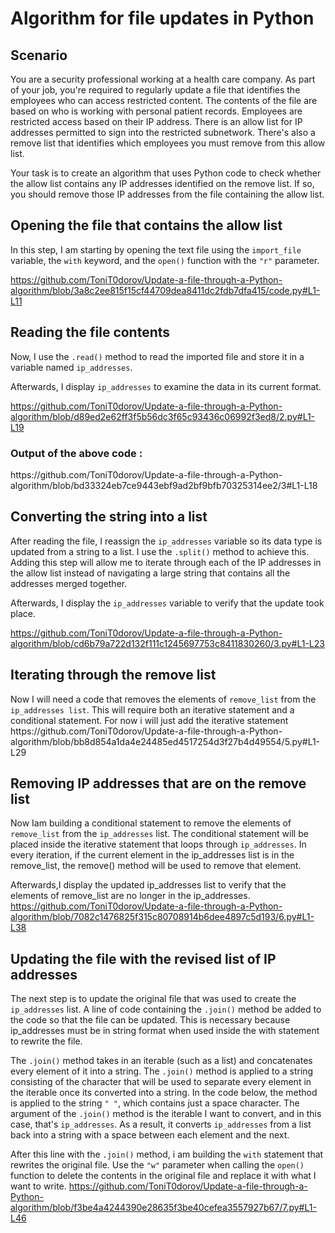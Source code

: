 # Algorithm for file updates in Python




<h2>Scenario</h2>
  
You are a security professional working at a health care company. As part of your job, you're required to regularly update a file that identifies the employees who can access restricted content. The contents of the file are based on who is working with personal patient records. Employees are restricted access based on their IP address. There is an allow list for IP addresses permitted to sign into the restricted subnetwork. There's also a remove list that identifies which employees you must remove from this allow list.

Your task is to create an algorithm that uses Python code to check whether the allow list contains any IP addresses identified on the remove list. If so, you should remove those IP addresses from the file containing the allow list. 
<br />



<h2>Opening the file that contains the allow list</h2>
In this step, I am starting by opening the text file using the <code>import_file</code> variable, the <code>with</code> keyword, and the <code>open()</code> function with the <code>"r"</code> parameter.


https://github.com/ToniT0dorov/Update-a-file-through-a-Python-algorithm/blob/3a8c2ee815f15cf44709dea8411dc2fdb7dfa415/code.py#L1-L11

<h2>Reading the file contents</h2>
Now, I use the <code>.read()</code> method to read the imported file and store it in a variable named <code>ip_addresses</code>.

Afterwards, I display <code>ip_addresses</code> to examine the data in its current format.

https://github.com/ToniT0dorov/Update-a-file-through-a-Python-algorithm/blob/d89ed2e62ff3f5b56dc3f65c93436c06992f3ed8/2.py#L1-L19

<h3>Output of the above code :</h3>
https://github.com/ToniT0dorov/Update-a-file-through-a-Python-algorithm/blob/bd33324eb7ce9443ebf9ad2bf9bfb70325314ee2/3#L1-L18

<h2>Converting the string into a list</h2>
After reading the file, I reassign the <code>ip_addresses</code> variable so its data type is updated from a string to a list. I use the  <code>.split()</code> method to achieve this. Adding this step will allow me to iterate through each of the IP addresses in the allow list instead of navigating a large string that contains all the addresses merged together.

Afterwards, I display the <code>ip_addresses</code> variable to verify that the update took place.

https://github.com/ToniT0dorov/Update-a-file-through-a-Python-algorithm/blob/cd6b79a722d132f111c1245697753c8411830260/3.py#L1-L23

<h2>Iterating through the remove list</h2>
Now I will need a code that removes the elements of <code>remove_list</code> from the <code>ip_addresses list</code>. This will require both an iterative statement and a conditional statement.
For now i will just add the iterative statement
https://github.com/ToniT0dorov/Update-a-file-through-a-Python-algorithm/blob/bb8d854a1da4e24485ed4517254d3f27b4d49554/5.py#L1-L29

<h2>Removing IP addresses that are on the remove list</h2>
Now Iam building a  conditional statement to remove the elements of <code>remove_list</code> from the <code>ip_addresses</code> list. The conditional statement will be placed inside the iterative statement that loops through <code>ip_addresses</code>. In every iteration, if the current element in the ip_addresses list is in the remove_list, the remove() method will be used to remove that element.

Afterwards,I display the updated ip_addresses list to verify that the elements of remove_list are no longer in the ip_addresses. 
https://github.com/ToniT0dorov/Update-a-file-through-a-Python-algorithm/blob/7082c1476825f315c80708914b6dee4897c5d193/6.py#L1-L38

<h2>Updating the file with the revised list of IP addresses</h2>
The next step is to update the original file that was used to create the <code>ip_addresses</code> list. A line of code containing the <code>.join()</code> method be added to the code so that the file can be updated. This is necessary because ip_addresses must be in string format when used inside the with statement to rewrite the file.

The <code>.join()</code> method takes in an iterable (such as a list) and concatenates every element of it into a string. The <code>.join()</code> method is applied to a string consisting of the character that will be used to separate every element in the iterable once its converted into a string. In the code below, the method is applied to the string <code>" "</code>, which contains just a space character. The argument of the <code>.join()</code> method is the iterable I want to convert, and in this case, that's <code>ip_addresses</code>. As a result, it converts <code>ip_addresses</code> from a list back into a string with a space between each element and the next.

After this line with the <code>.join()</code> method, i am building the <code>with</code> statement that rewrites the original file. Use the <code>"w"</code> parameter when calling the <code>open()</code> function to delete the contents in the original file and replace it with what I want to write. 
https://github.com/ToniT0dorov/Update-a-file-through-a-Python-algorithm/blob/f3be4a4244390e28635f3be40cefea3557927b67/7.py#L1-L46
